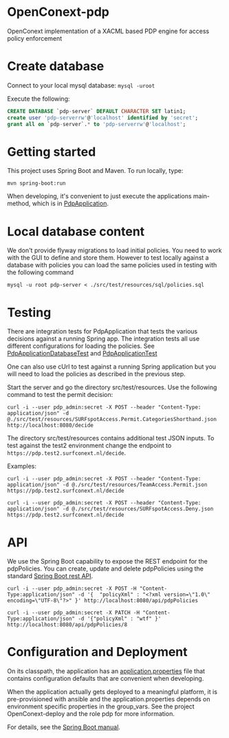 # OpenConext-pdp
OpenConext implementation of a XACML based PDP engine for access policy enforcement

# Create database

Connect to your local mysql database: `mysql -uroot`

Execute the following:

```sql
CREATE DATABASE `pdp-server` DEFAULT CHARACTER SET latin1;
create user 'pdp-serverrw'@'localhost' identified by 'secret';
grant all on `pdp-server`.* to 'pdp-serverrw'@'localhost';
```

# Getting started
This project uses Spring Boot and Maven. To run locally, type:

`mvn spring-boot:run`

When developing, it's convenient to just execute the applications main-method, which is in [PdpApplication](src/main/java/pdp/PdpApplication.java).

# Local database content

We don't provide flyway migrations to load initial policies. You need to work with the GUI to define and store them. However to test locally against
a database with policies you can load the same policies used in testing with the following command

`mysql -u root pdp-server < ./src/test/resources/sql/policies.sql`

# Testing

There are integration tests for PdpApplication that tests the various decisions against a running Spring app. The integration tests all use different configurations for loading
the policies. See [PdpApplicationDatabaseTest](src/test/java/pdp/PdpApplicationDatabaseTest.java) and [PdpApplicationTest](src/test/java/pdp/PdpApplicationTest.java)

One can also use cUrl to test against a running Spring application but you will need to load the policies as described in the previous step. 

Start the server and go the directory src/test/resources. Use the following command to test the permit decision:

`curl -i --user pdp_admin:secret -X POST --header "Content-Type: application/json" -d @./src/test/resources/SURFspotAccess.Permit.CategoriesShorthand.json http://localhost:8080/decide`

The directory src/test/resources contains additional test JSON inputs. To test against the test2 environment change the endpoint to `https://pdp.test2.surfconext.nl/decide`. 

Examples:

`curl -i --user pdp_admin:secret -X POST --header "Content-Type: application/json" -d @./src/test/resources/TeamAccess.Permit.json https://pdp.test2.surfconext.nl/decide`

`curl -i --user pdp_admin:secret -X POST --header "Content-Type: application/json" -d @./src/test/resources/SURFspotAccess.Deny.json https://pdp.test2.surfconext.nl/decide`

# API

We use the Spring Boot capability to expose the REST endpoint for the pdpPolicies. You can create, update and delete pdpPolicies using the standard 
[Spring Boot rest API](https://spring.io/guides/gs/accessing-data-rest/).

`curl -i --user pdp_admin:secret -X POST -H "Content-Type:application/json" -d '{  "policyXml" : "<?xml version=\"1.0\" encoding=\"UTF-8\"?>" }' http://localhost:8080/api/pdpPolicies`

`curl -i --user pdp_admin:secret -X PATCH -H "Content-Type:application/json" -d '{"policyXml" : "wtf" }' http://localhost:8080/api/pdpPolicies/8`

# Configuration and Deployment

On its classpath, the application has an [application.properties](src/main/resources/application.properties) file that
contains configuration defaults that are convenient when developing.

When the application actually gets deployed to a meaningful platform, it is pre-provisioned with ansible and the application.properties depends on
environment specific properties in the group_vars. See the project OpenConext-deploy and the role pdp for more information.

For details, see the [Spring Boot manual](http://docs.spring.io/spring-boot/docs/1.2.1.RELEASE/reference/htmlsingle/).

